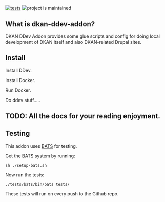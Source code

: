 [![tests](https://github.com/getdkan/dkan-ddev-addon/actions/workflows/tests.yml/badge.svg)](https://github.com/drud/ddev-dkan-ddev-addon/actions/workflows/tests.yml) ![project is maintained](https://img.shields.io/maintenance/yes/2022.svg)

## What is dkan-ddev-addon?

DKAN DDev Addon provides some glue scripts and config for doing local development of
DKAN itself and also DKAN-related Drupal sites.

## Install

Install DDev.

Install Docker.

Run Docker.

Do ddev stuff.....

## TODO: All the docs for your reading enjoyment.

## Testing

This addon uses [BATS](https://bats-core.readthedocs.io/en/stable/) for testing.

Get the BATS system by running:
```shell
sh ./setup-bats.sh
```

Now run the tests:
```shell
./tests/bats/bin/bats tests/
```

These tests will run on every push to the Github repo.
